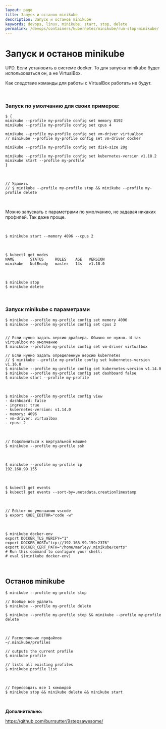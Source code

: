 ```yaml
---
layout: page
title: Запуск и останов minikube
description: Запуск и останов minikube
keywords: devops, linux, minikube, start, stop, delete
permalink: /devops/containers/kubernetes/minikube/run-stop-minikube/
---
```


# Запуск и останов minikube

UPD. Если установить в системе docker. То для запуска minikube будет использоваться он, а не VirtualBox.

Как следствие команды для работы с VirtualBox работать не будут.

<br/>

### Запуск по умолчанию для своих примеров:

```
$ {
minikube --profile my-profile config set memory 8192
minikube --profile my-profile config set cpus 4

minikube --profile my-profile config set vm-driver virtualbox
// minikube --profile my-profile config set vm-driver docker

minikube --profile my-profile config set disk-size 20g

minikube --profile my-profile config set kubernetes-version v1.18.2
minikube start --profile my-profile
}
```

<br/>

    // Удалить
    // $ minikube --profile my-profile stop && minikube --profile my-profile delete

<br/>

Можно запускать с параметрами по умолчанию, не задавая никаких профилей.
Так даже проще.

<br/>

    $ minikube start --memory 4096 --cpus 2

<br/>

    $ kubectl get nodes
    NAME       STATUS     ROLES    AGE   VERSION
    minikube   NotReady   master   14s   v1.18.0

<br/>

    $ minikube stop
    $ minikube delete

<br/>

### Запуск minikube с параметрами

```
$ minikube --profile my-profile config set memory 4096
$ minikube --profile my-profile config set cpus 2


// Если нужно задать версию драйвера. Обычно не нужно. И так virtualbox по умолчанию
$ minikube --profile my-profile config set vm-driver virtualbox

// Если нужно задать определенную версию kubernetes
// $ minikube --profile my-profile config set kubernetes-version v1.16.8
$ minikube --profile my-profile config set kubernetes-version v1.14.0
$ minikube --profile my-profile config set dashboard false
$ minikube start --profile my-profile

```

<br/>

```
$ minikube --profile my-profile config view
- dashboard: false
- ingress: true
- kubernetes-version: v1.14.0
- memory: 4096
- vm-driver: virtualbox
- cpus: 2

```

<br/>

```
// Подключиться к виртуальной машине
$ minikube --profile my-profile ssh
```

<br/>

```
$ minikube --profile my-profile ip
192.168.99.155
```

<br/>

```
$ kubectl get events
$ kubectl get events --sort-by=.metadata.creationTimestamp
```

<br/>

```
// Editor по умолчанию vscode
$ export KUBE_EDITOR="code -w"
```

<br/>

```
$ minikube docker-env
export DOCKER_TLS_VERIFY="1"
export DOCKER_HOST="tcp://192.168.99.159:2376"
export DOCKER_CERT_PATH="/home/marley/.minikube/certs"
# Run this command to configure your shell:
# eval $(minikube docker-env)
```

<br/>

## Останов minikube

    $ minikube --profile my-profile stop

    // Вообще все удалить
    $ minikube --profile my-profile delete

    $ minikube --profile my-profile stop && minikube --profile my-profile delete

<br/>

```
// Расположение профайлов
~/.minikube/profiles

// outputs the current profile
$ minikube profile

// lists all existing profiles
$ minikube profile list

```

<!--

    $ minikube profile default

```


minikube describe <profile>: outputs the JSON config of <profile>

minikube create <profile>: creates a new profile named, <profile>, and the associated cluster. It preserves all the flags supported by theminikube start command.

minikube delete <profile>: delete <profile>, the associated cluster, k8s context, and the ~/.minikube/profiles/<profile> subfolder.


```

-->

<br/>

    // Пересоздать все 1 командой
    $ minikube stop && minikube delete && minikube start

<br/>

**Дополнительно:**

https://github.com/burrsutter/9stepsawesome/
